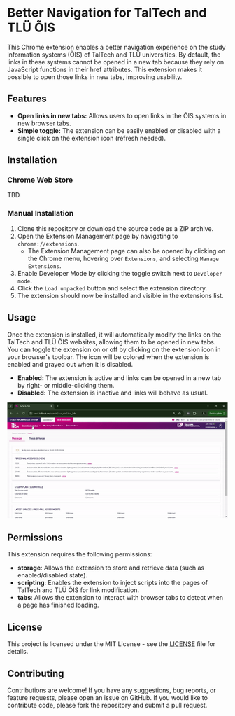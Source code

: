 # Better Navigation for TalTech and TLÜ ÕIS

This Chrome extension enables a better navigation experience on the study information systems (ÕIS)
of TalTech and TLÜ universities. By default, the links in these systems cannot be opened in a new tab
because they rely on JavaScript functions in their href attributes.
This extension makes it possible to open those links in new tabs, improving usability.

## Features

- **Open links in new tabs:** Allows users to open links in the ÕIS systems in new browser tabs.
- **Simple toggle:** The extension can be easily enabled or disabled with a single click on the extension icon (refresh
  needed).

## Installation

### Chrome Web Store

TBD

### Manual Installation

1. Clone this repository or download the source code as a ZIP archive.
2. Open the Extension Management page by navigating to `chrome://extensions`.
    - The Extension Management page can also be opened by clicking on the Chrome menu, hovering over `Extensions`, and
      selecting `Manage Extensions`.
3. Enable Developer Mode by clicking the toggle switch next to `Developer mode`.
4. Click the `Load unpacked` button and select the extension directory.
5. The extension should now be installed and visible in the extensions list.

## Usage

Once the extension is installed, it will automatically modify the links
on the TalTech and TLÜ ÕIS websites, allowing them to be opened in new tabs.
You can toggle the extension on or off by clicking on the extension icon
in your browser's toolbar. The icon will be colored when the extension is enabled
and grayed out when it is disabled.

- **Enabled:** The extension is active and links can be opened in a new tab by right- or middle-clicking them.
- **Disabled:** The extension is inactive and links will behave as usual.

[![Demo](demo.gif)](demo.mp4)

## Permissions

This extension requires the following permissions:

- **storage**: Allows the extension to store and retrieve data (such as enabled/disabled state).
- **scripting**: Enables the extension to inject scripts into the pages of TalTech and TLÜ ÕIS for link modification.
- **tabs**: Allows the extension to interact with browser tabs to detect when a page has finished loading.

## License

This project is licensed under the MIT License - see the [LICENSE](LICENSE) file for details.

## Contributing

Contributions are welcome! If you have any suggestions, bug reports, or feature requests,
please open an issue on GitHub. If you would like to contribute code, please fork the repository
and submit a pull request.
